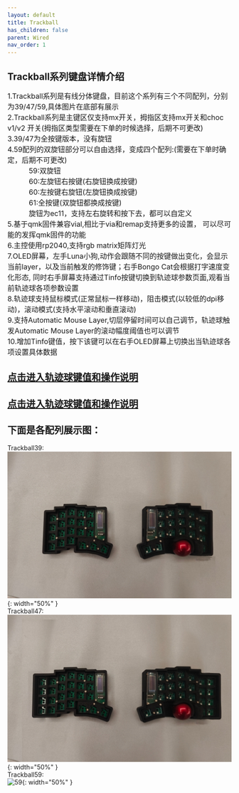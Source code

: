 ```yaml
---
layout: default
title: Trackball
has_children: false
parent: Wired
nav_order: 1
---
```

## Trackball系列键盘详情介绍
<div>
<font size=3>1.Trackball系列是有线分体键盘，目前这个系列有三个不同配列，分别为39/47/59,具体图片在底部有展示</font><br/>
<font size=3>2.Trackball系列是主键区仅支持mx开关，拇指区支持mx开关和choc v1/v2 开关(拇指区类型需要在下单的时候选择，后期不可更改)</font><br/>
<font size=3>3.39/47为全按键版本，没有旋钮</font><br/>
<font size=3>4.59配列的双旋钮部分可以自由选择，变成四个配列:(需要在下单时确定，后期不可更改)</font><br/>
<font size=3>&emsp;&emsp;&emsp;59:双旋钮</font><br/>
<font size=3>&emsp;&emsp;&emsp;60:左旋钮右按键(右旋钮换成按键)</font><br/>
<font size=3>&emsp;&emsp;&emsp;60:左按键右旋钮(左旋钮换成按键)</font><br/>
<font size=3>&emsp;&emsp;&emsp;61:全按键(双旋钮都换成按键)</font><br/>
<font size=3>&emsp;&emsp;&emsp;旋钮为ec11，支持左右旋转和按下去，都可以自定义</font><br/>
<font size=3>5.基于qmk固件兼容vial,相比于via和remap支持更多的设置，
  可以尽可能的发挥qmk固件的功能</font><br/>
<font size=3>6.主控使用rp2040,支持rgb matrix矩阵灯光</font><br/>
<font size=3>7.OLED屏幕，左手Luna小狗,动作会跟随不同的按键做出变化，会显示当前layer，以及当前触发的修饰键；右手Bongo Cat会根据打字速度变化形态,
同时右手屏幕支持通过Tinfo按键切换到轨迹球参数页面,观看当前轨迹球各项参数设置</font><br/>
<font size=3>8.轨迹球支持鼠标模式(正常鼠标一样移动)，阻击模式(以较低的dpi移动)，滚动模式(支持水平滚动和垂直滚动)</font><br/>
<font size=3>9.支持Automatic Mouse Layer,切层停留时间可以自己调节，轨迹球触发Automatic Mouse Layer的滚动幅度阈值也可以调节</font><br/>
<font size=3>10.增加Tinfo键值，按下该键可以在右手OLED屏幕上切换出当轨迹球各项设置具体数据</font><br/>
</div>
 

## [点击进入轨迹球键值和操作说明](https://aldexuan.github.io/MCK/wireless.html)
## [点击进入轨迹球键值和操作说明](../wireless.markdown)

## 下面是各配列展示图：
Trackball39:<br/>
![39](/static/trackball/39.jpeg){: width="50%" }<br/>
Trackball47:<br/>
![47](/static/trackball/47.jpeg){: width="50%" }<br/>
Trackball59:<br/>
![59](/static/trackball/59.jpeg){: width="50%" }<br/>

